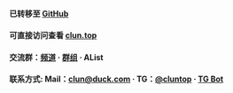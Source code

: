 <meta property="og:title" content="雨呢网盘">
<meta property="og:type" content="website">
<meta property="og:url" content="https://pan.clun.top/">
<meta property="og:description" content="雨呢网盘 - 疯子社网盘" />
<meta property="og:image" content="https://fastly.jsdelivr.net/gh/alist-org/logo@main/logo.png">
<meta name="format-detection" content="telephone=no">
<meta name="format-detection" content="date=no">
<meta name="format-detection" content="address=no">
<meta name="description" content="雨呢网盘 - 疯子社网盘.">
<meta name="keywords" content="雨呢网盘 - 疯子社网盘 - 雨呢网盘,聚合大全,资源大全.">

#### 已转移至 [GitHub](https://github.com/cluntop/cluntop.github.io)

#### 可直接访问查看 [clun.top](https://clun.top)

#### 交流群：[频道](https://t.me/clun_tz) · [群组](https://t.me/clun_top) · AList

#### 联系方式: Mail：[clun@duck.com](mailto:clun@duck.com) · TG：[@cluntop](https://t.me/cluntop) · [TG Bot](https://t.me/clun_bot)
